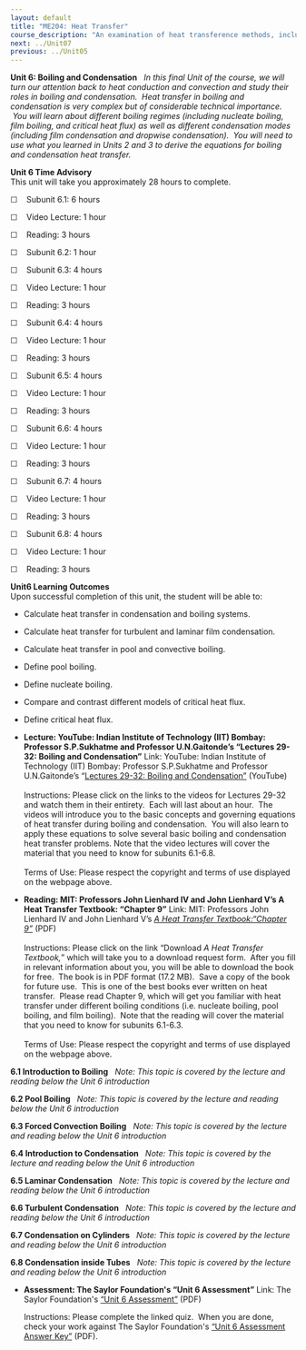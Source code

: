 ```yaml
---
layout: default
title: "ME204: Heat Transfer"
course_description: "An examination of heat transference methods, including conduction, convection, and radiation. Topics include conservation equations, cooling fins, transient conduction, boundary—layer theory, natural convection, heat exchangers, and boiling."
next: ../Unit07
previous: ../Unit05
---
```

**Unit 6: Boiling and Condensation** <span id="6"></span> 
*In this final Unit of the course, we will turn our attention back to
heat conduction and convection and study their roles in boiling and
condensation.  Heat transfer in boiling and condensation is very complex
but of considerable technical importance.  You will learn about
different boiling regimes (including nucleate boiling, film boiling, and
critical heat flux) as well as different condensation modes (including
film condensation and dropwise condensation).  You will need to use what
you learned in Units 2 and 3 to derive the equations for boiling and
condensation heat transfer.*

**Unit 6 Time Advisory**  
This unit will take you approximately 28 hours to complete.  
  
 ☐    Subunit 6.1: 6 hours

☐    Video Lecture: 1 hour  
  
 ☐    Reading: 3 hours

☐    Subunit 6.2: 1 hour

☐    Subunit 6.3: 4 hours

☐    Video Lecture: 1 hour  
  
 ☐    Reading: 3 hours

☐    Subunit 6.4: 4 hours

☐    Video Lecture: 1 hour  
  
 ☐    Reading: 3 hours

☐    Subunit 6.5: 4 hours

☐    Video Lecture: 1 hour  
  
 ☐    Reading: 3 hours

☐    Subunit 6.6: 4 hours

☐    Video Lecture: 1 hour  
  
 ☐    Reading: 3 hours

☐    Subunit 6.7: 4 hours

☐    Video Lecture: 1 hour  
  
 ☐    Reading: 3 hours

☐    Subunit 6.8: 4 hours

☐    Video Lecture: 1 hour  
  
 ☐    Reading: 3 hours

**Unit6 Learning Outcomes**  
Upon successful completion of this unit, the student will be able to:
-   Calculate heat transfer in condensation and boiling systems.
-   Calculate heat transfer for turbulent and laminar film condensation.
-   Calculate heat transfer in pool and convective boiling.
-   Define pool boiling.
-   Define nucleate boiling.
-   Compare and contrast different models of critical heat flux.
-   Define critical heat flux.

-   **Lecture: YouTube: Indian Institute of Technology (IIT) Bombay:
    Professor S.P.Sukhatme and Professor U.N.Gaitonde’s “Lectures 29-32:
    Boiling and Condensation”**
    Link: YouTube: Indian Institute of Technology (IIT) Bombay:
    Professor S.P.Sukhatme and Professor U.N.Gaitonde’s “[Lectures
    29-32: Boiling and
    Condensation”](http://www.youtube.com/results?search_query=Boiling+and+Condensation+Lecture&aq=f)
    (YouTube)  
        
     Instructions: Please click on the links to the videos for Lectures
    29-32 and watch them in their entirety.  Each will last about an
    hour.  The videos will introduce you to the basic concepts and
    governing equations of heat transfer during boiling and
    condensation.  You will also learn to apply these equations to solve
    several basic boiling and condensation heat transfer problems. Note
    that the video lectures will cover the material that you need to
    know for subunits 6.1-6.8.  
        
     Terms of Use: Please respect the copyright and terms of use
    displayed on the webpage above.

-   **Reading: MIT: Professors John Lienhard IV and John Lienhard V’s A
    Heat Transfer Textbook: “Chapter 9”**
    Link: MIT: Professors John Lienhard IV and John Lienhard V’s *[A
    Heat Transfer Textbook:“Chapter
    9”](http://web.mit.edu/lienhard/www/ahtt.html)* (PDF)  
        
     Instructions: Please click on the link “Download *A Heat Transfer
    Textbook,*” which will take you to a download request form.  After
    you fill in relevant information about you, you will be able to
    download the book for free.  The book is in PDF format (17.2 MB). 
    Save a copy of the book for future use.  This is one of the best
    books ever written on heat transfer.  Please read Chapter 9, which
    will get you familiar with heat transfer under different boiling
    conditions (i.e. nucleate boiling, pool boiling, and film boiling). 
    Note that the reading will cover the material that you need to know
    for subunits 6.1-6.3.  
        
     Terms of Use: Please respect the copyright and terms of use
    displayed on the webpage above.

**6.1 Introduction to Boiling** <span id="6.1"></span> 
*Note: This topic is covered by the lecture and reading below the Unit 6
introduction*

**6.2 Pool Boiling** <span id="6.2"></span> 
*Note: This topic is covered by the lecture and reading below the Unit 6
introduction*

**6.3 Forced Convection Boiling** <span id="6.3"></span> 
*Note: This topic is covered by the lecture and reading below the Unit 6
introduction*

**6.4 Introduction to Condensation** <span id="6.4"></span> 
*Note: This topic is covered by the lecture and reading below the Unit 6
introduction*

**6.5 Laminar Condensation** <span id="6.5"></span> 
*Note: This topic is covered by the lecture and reading below the Unit 6
introduction*

**6.6 Turbulent Condensation** <span id="6.6"></span> 
*Note: This topic is covered by the lecture and reading below the Unit 6
introduction*

**6.7 Condensation on Cylinders** <span id="6.7"></span> 
*Note: This topic is covered by the lecture and reading below the Unit 6
introduction*

**6.8 Condensation inside Tubes** <span id="6.8"></span> 
*Note: This topic is covered by the lecture and reading below the Unit 6
introduction*

-   **Assessment: The Saylor Foundation's “Unit 6 Assessment”**
    Link: The Saylor Foundation's [“Unit 6
    Assessment”](https://resources.saylor.org/archived/wp-content/uploads/2012/09/ME204-Unit-6-Assessment-Revised-FINAL.pdf) (PDF)  
      
     Instructions: Please complete the linked quiz.  When you are done,
    check your work against The Saylor Foundation's [“Unit 6 Assessment
    Answer
    Key”](https://resources.saylor.org/archived/wp-content/uploads/2012/09/ME204-Unit-6-Assessment-Answer-Key-Revised-FINAL.pdf) (PDF).


